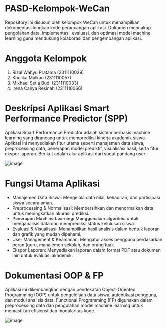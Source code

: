# PASD-Kelompok-WeCan
Repository ini disusun oleh kelompok WeCan untuk menampilkan dokumentasi lengkap kode perancangan aplikasi. Dokumen mencakup pengolahan data, implementasi, evaluasi, dan optimasi model machine learning guna mendukung kolaborasi dan pengembangan aplikasi.

# Anggota Kelompok
1. Rizal Wahyu Pratama			(2311110029)
2. Khulika Malkan				(2311110057)
3. Mikhael Setia Budi			(2311110033)
4. Irena Cahya Resinah			(2311110066)

# Deskripsi Aplikasi Smart Performance Predictor (SPP)
Aplikasi Smart Performance Predictor adalah sistem berbasis machine learning yang dirancang untuk memprediksi kinerja akademik siswa. Aplikasi ini menyediakan fitur utama seperti manajemen data siswa, preprocessing data, penerapan model prediktif, visualisasi hasil, serta fitur ekspor laporan. Berikut adalah alur aplikasi dari sudut pandang user:

![image](https://github.com/user-attachments/assets/d40d43dc-38a5-4338-a14f-7655356d7401)

# Fungsi Utama Aplikasi
- Manajemen Data Siswa: Mengelola data nilai, kehadiran, dan partisipasi siswa secara aman.
- Preprocessing & Normalisasi: Membersihkan dan menormalkan data untuk meningkatkan akurasi prediksi.
- Penerapan Machine Learning: Menggunakan algoritma untuk menganalisis data dan memprediksi status kelulusan siswa.
- Evaluasi & Visualisasi: Menampilkan hasil analisis dalam bentuk laporan dan grafik yang mudah dipahami.
- User Management & Keamanan: Mengatur akses pengguna berdasarkan peran (guru, manajemen sekolah, dan orang tua).
- Ekspor Laporan: Menyediakan laporan dalam format PDF atau dokumen lain untuk evaluasi akademik.

# Dokumentasi OOP & FP
Aplikasi ini dikembangkan dengan pendekatan Object-Oriented Programming (OOP) untuk pengelolaan data siswa, autentikasi pengguna, dan modul analisis data. Functional Programming (FP) digunakan dalam preprocessing data dan pengolahan model machine learning untuk memastikan efisiensi dan modularitas kode. 

![image](https://github.com/user-attachments/assets/ed8753e9-6d7d-45b8-8a69-0a037c8ae91a)

